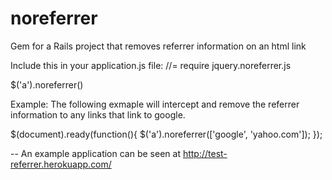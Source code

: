 noreferrer
==========

Gem for a Rails project that removes referrer information on an html link


Include this in your application.js file:
//= require jquery.noreferrer.js

$('a').noreferrer(<array of strings to be regex matched with link hrefs>)

Example:
The following exmaple will intercept and remove the referrer information to any links that link to google.

  $(document).ready(function(){
    $('a').noreferrer(['google', 'yahoo.com']);
  });

--
An example application can be seen at
http://test-referrer.herokuapp.com/